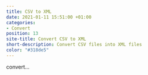 ```yaml
---
title: CSV to XML
date: 2021-01-11 15:51:00 +01:00
categories:
- Convert
position: 13
site-title: Convert CSV to XML
short-description: Convert CSV files into XML files
color: "#318de5"
---
```


convert...
